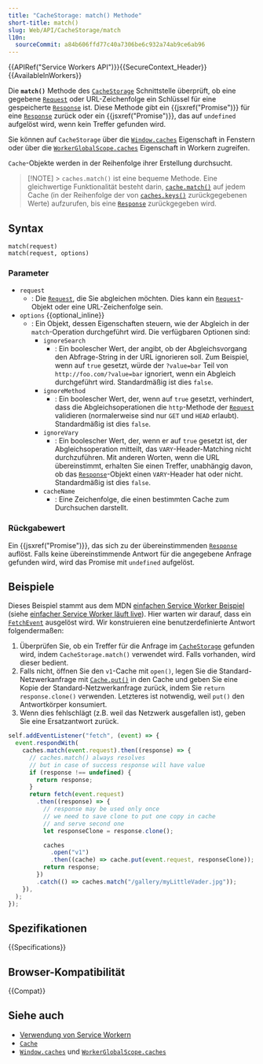 ```yaml
---
title: "CacheStorage: match() Methode"
short-title: match()
slug: Web/API/CacheStorage/match
l10n:
  sourceCommit: a84b606ffd77c40a7306be6c932a74ab9ce6ab96
---
```


{{APIRef("Service Workers API")}}{{SecureContext_Header}}{{AvailableInWorkers}}

Die **`match()`** Methode des [`CacheStorage`](/de/docs/Web/API/CacheStorage) Schnittstelle überprüft, ob eine gegebene [`Request`](/de/docs/Web/API/Request) oder URL-Zeichenfolge ein Schlüssel für eine gespeicherte [`Response`](/de/docs/Web/API/Response) ist. Diese Methode gibt ein {{jsxref("Promise")}} für eine [`Response`](/de/docs/Web/API/Response) zurück oder ein {{jsxref("Promise")}}, das auf `undefined` aufgelöst wird, wenn kein Treffer gefunden wird.

Sie können auf `CacheStorage` über die [`Window.caches`](/de/docs/Web/API/Window/caches) Eigenschaft in Fenstern oder über die [`WorkerGlobalScope.caches`](/de/docs/Web/API/WorkerGlobalScope/caches) Eigenschaft in Workern zugreifen.

`Cache`-Objekte werden in der Reihenfolge ihrer Erstellung durchsucht.

> [!NOTE] > `caches.match()` ist eine bequeme Methode.
> Eine gleichwertige Funktionalität besteht darin, [`cache.match()`](/de/docs/Web/API/Cache/match) auf jedem Cache (in der Reihenfolge der von [`caches.keys()`](/de/docs/Web/API/CacheStorage/keys) zurückgegebenen Werte) aufzurufen, bis eine [`Response`](/de/docs/Web/API/Response) zurückgegeben wird.

## Syntax

```js-nolint
match(request)
match(request, options)
```

### Parameter

- `request`
  - : Die [`Request`](/de/docs/Web/API/Request), die Sie abgleichen möchten. Dies kann ein [`Request`](/de/docs/Web/API/Request)-Objekt oder eine URL-Zeichenfolge sein.
- `options` {{optional_inline}}
  - : Ein Objekt, dessen Eigenschaften steuern, wie der Abgleich in der `match`-Operation durchgeführt wird. Die verfügbaren Optionen sind:
    - `ignoreSearch`
      - : Ein boolescher Wert, der angibt, ob der Abgleichsvorgang den Abfrage-String in der URL ignorieren soll. Zum Beispiel, wenn auf `true` gesetzt, würde der `?value=bar` Teil von `http://foo.com/?value=bar` ignoriert, wenn ein Abgleich durchgeführt wird. Standardmäßig ist dies `false`.
    - `ignoreMethod`
      - : Ein boolescher Wert, der, wenn auf `true` gesetzt, verhindert, dass die Abgleichsoperationen die `http`-Methode der [`Request`](/de/docs/Web/API/Request) validieren (normalerweise sind nur `GET` und `HEAD` erlaubt). Standardmäßig ist dies `false`.
    - `ignoreVary`
      - : Ein boolescher Wert, der, wenn er auf `true` gesetzt ist, der Abgleichsoperation mitteilt, das `VARY`-Header-Matching nicht durchzuführen. Mit anderen Worten, wenn die URL übereinstimmt, erhalten Sie einen Treffer, unabhängig davon, ob das [`Response`](/de/docs/Web/API/Response)-Objekt einen `VARY`-Header hat oder nicht. Standardmäßig ist dies `false`.
    - `cacheName`
      - : Eine Zeichenfolge, die einen bestimmten Cache zum Durchsuchen darstellt.

### Rückgabewert

Ein {{jsxref("Promise")}}, das sich zu der übereinstimmenden [`Response`](/de/docs/Web/API/Response) auflöst. Falls keine übereinstimmende Antwort für die angegebene Anfrage gefunden wird, wird das Promise mit `undefined` aufgelöst.

## Beispiele

Dieses Beispiel stammt aus dem MDN [einfachen Service Worker Beispiel](https://github.com/mdn/dom-examples/tree/main/service-worker/simple-service-worker) (siehe [einfacher Service Worker läuft live](https://bncb2v.csb.app/)). Hier warten wir darauf, dass ein [`FetchEvent`](/de/docs/Web/API/FetchEvent) ausgelöst wird. Wir konstruieren eine benutzerdefinierte Antwort folgendermaßen:

1. Überprüfen Sie, ob ein Treffer für die Anfrage im [`CacheStorage`](/de/docs/Web/API/CacheStorage) gefunden wird, indem `CacheStorage.match()` verwendet wird. Falls vorhanden, wird dieser bedient.
2. Falls nicht, öffnen Sie den `v1`-Cache mit `open()`, legen Sie die Standard-Netzwerkanfrage mit [`Cache.put()`](/de/docs/Web/API/Cache/put) in den Cache und geben Sie eine Kopie der Standard-Netzwerkanfrage zurück, indem Sie `return response.clone()` verwenden. Letzteres ist notwendig, weil `put()` den Antwortkörper konsumiert.
3. Wenn dies fehlschlägt (z.B. weil das Netzwerk ausgefallen ist), geben Sie eine Ersatzantwort zurück.

```js
self.addEventListener("fetch", (event) => {
  event.respondWith(
    caches.match(event.request).then((response) => {
      // caches.match() always resolves
      // but in case of success response will have value
      if (response !== undefined) {
        return response;
      }
      return fetch(event.request)
        .then((response) => {
          // response may be used only once
          // we need to save clone to put one copy in cache
          // and serve second one
          let responseClone = response.clone();

          caches
            .open("v1")
            .then((cache) => cache.put(event.request, responseClone));
          return response;
        })
        .catch(() => caches.match("/gallery/myLittleVader.jpg"));
    }),
  );
});
```

## Spezifikationen

{{Specifications}}

## Browser-Kompatibilität

{{Compat}}

## Siehe auch

- [Verwendung von Service Workern](/de/docs/Web/API/Service_Worker_API/Using_Service_Workers)
- [`Cache`](/de/docs/Web/API/Cache)
- [`Window.caches`](/de/docs/Web/API/Window/caches) und [`WorkerGlobalScope.caches`](/de/docs/Web/API/WorkerGlobalScope/caches)

